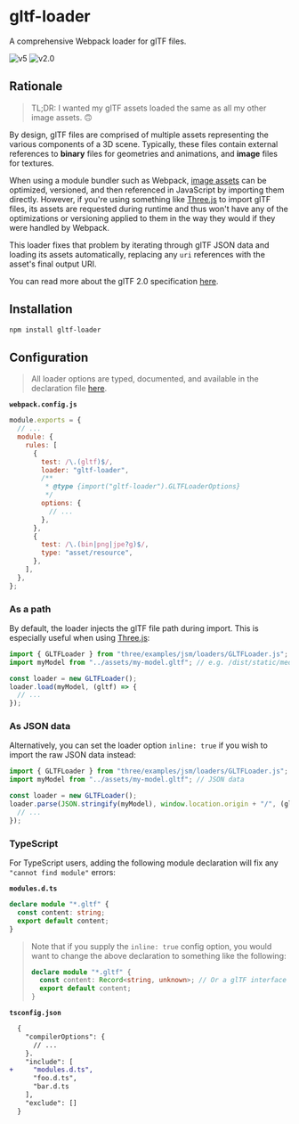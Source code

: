 # gltf-loader

A comprehensive Webpack loader for glTF files.

![v5](https://img.shields.io/badge/Webpack-v5-8DD6F9?logo=webpack)
![v2.0](https://img.shields.io/badge/glTF-2.0-87C540?logo=gltf)

## Rationale

> TL;DR: I wanted my glTF assets loaded the same as all my other image assets. :upside_down_face:

By design, glTF files are comprised of multiple assets representing the various components of a 3D scene. Typically, these files contain external references to **binary** files for geometries and animations, and **image** files for textures.

When using a module bundler such as Webpack, [image assets](https://webpack.js.org/guides/asset-modules/#resource-assets) can be optimized, versioned, and then referenced in JavaScript by importing them directly. However, if you're using something like [Three.js](https://threejs.org/) to import glTF files, its assets are requested during runtime and thus won't have any of the optimizations or versioning applied to them in the way they would if they were handled by Webpack.

This loader fixes that problem by iterating through glTF JSON data and loading its assets automatically, replacing any `uri` references with the asset's final output URI.

You can read more about the glTF 2.0 specification [here](https://www.khronos.org/registry/glTF/specs/2.0/glTF-2.0.html).

## Installation

```bash
npm install gltf-loader
```

## Configuration

> All loader options are typed, documented, and available in the declaration file [here](index.d.ts).

**`webpack.config.js`**

```js
module.exports = {
  // ...
  module: {
    rules: [
      {
        test: /\.(gltf)$/,
        loader: "gltf-loader",
        /**
         * @type {import("gltf-loader").GLTFLoaderOptions}
         */
        options: {
          // ...
        },
      },
      {
        test: /\.(bin|png|jpe?g)$/,
        type: "asset/resource",
      },
    ],
  },
};
```

### As a path

By default, the loader injects the glTF file path during import. This is especially useful when using [Three.js](https://threejs.org/):

```js
import { GLTFLoader } from "three/examples/jsm/loaders/GLTFLoader.js";
import myModel from "../assets/my-model.gltf"; // e.g. /dist/static/media/my-model.a1b2c3d4.gltf

const loader = new GLTFLoader();
loader.load(myModel, (gltf) => {
  // ...
});
```

### As JSON data

Alternatively, you can set the loader option `inline: true` if you wish to import the raw JSON data instead:

```js
import { GLTFLoader } from "three/examples/jsm/loaders/GLTFLoader.js";
import myModel from "../assets/my-model.gltf"; // JSON data

const loader = new GLTFLoader();
loader.parse(JSON.stringify(myModel), window.location.origin + "/", (gltf) => {
  // ...
});
```

### TypeScript

For TypeScript users, adding the following module declaration will fix any `"cannot find module"` errors:

**`modules.d.ts`**

```ts
declare module "*.gltf" {
  const content: string;
  export default content;
}
```

> Note that if you supply the `inline: true` config option, you would want to change the above declaration to something like the following:
>
> ```ts
> declare module "*.gltf" {
>   const content: Record<string, unknown>; // Or a glTF interface if you have/need one
>   export default content;
> }
> ```

**`tsconfig.json`**

```diff
  {
    "compilerOptions": {
      // ...
    }.
    "include": [
+     "modules.d.ts",
      "foo.d.ts",
      "bar.d.ts
    ],
    "exclude": []
  }
```
